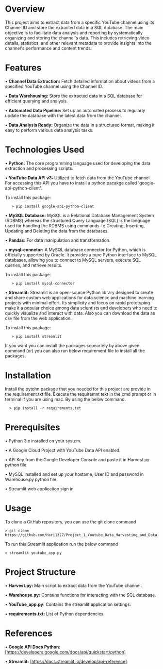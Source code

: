 # Overview
This project aims to extract data from a specific YouTube channel using its Channel ID and store the extracted data in a SQL database. The main objective is to facilitate data analysis and reporting by systematically organizing and storing the channel's data. This includes retrieving video details, statistics, and other relevant metadata to provide insights into the channel's performance and content trends.

# Features
  • **Channel Data Extraction:** Fetch detailed information about videos from a specified YouTube channel using the Channel ID.
  
  • **Data Warehousing:** Store the extracted data in a SQL database for efficient querying and analysis.
  
  • **Automated Data Pipeline:** Set up an automated process to regularly update the database with the latest data from the channel.
  
  • **Data Analysis Ready:** Organize the data in a structured format, making it easy to perform various data analysis tasks.

# Technologies Used
  • **Python:** The core programming language used for developing the data extraction and processing scripts.
  
  • **YouTube Data API v3:** Utilized to fetch data from the YouTube channel. For accessing this API you have to install a python pacakge called 'google-api-python-client'.
  
  To install this package:
  
       > pip install google-api-python-client
      
  • **MySQL Database:** MySQL is a Relational Database Management System (RDBMS) whereas the structured Query Language (SQL) is the language used for handling the RDBMS using commands i.e Creating, Inserting, Updating and Deleting the data from the databases.
  
  • **Pandas:** For data manipulation and transformation.
  
  • **mysql-connetor:** A MySQL database connector for Python, which is officially supported by Oracle. It provides a pure Python interface to MySQL databases, allowing you to connect to MySQL servers, execute SQL queries, and retrieve results.
  
  To install this package:
  
       > pip install mysql-connector
       
  • **Streamlit:** Streamlit is an open-source Python library designed to create and share custom web applications for data science and machine learning projects with minimal effort. Its simplicity and focus on rapid prototyping make it a popular choice among data scientists and developers who need to quickly visualize and interact with data. Also you can download the data as csv file from the web application.
  
  To install this package:
  
       > pip install streamlit
       
If you want you can install the packages sepeartely by above given command (or) you can also run below requirement file to install all the packages.

# Installation
  Install the pytohn package that you needed for this project are provide in the requirement.txt file. Execute the requiremnt text in the cmd prompt or in terminal if you are using mac. By using the below command.
  
      > pip install -r requirements.txt

# Prerequisites
  • Python 3.x installed on your system.
  
  • A Google Cloud Project with YouTube Data API enabled.
  
  • API Key from the Google Developer Console and paste it in Harvest.py python file.
  
  • MySQL installed and set up your hostame, User ID and password in Warehouse.py python file.
  
  • Streamlit web application sign in
  
# Usage
To clone a GitHub repository, you can use the git clone command

    > git clone https://github.com/Hari1327/Project_1_Youtube_Data_Harvesting_and_Data_Warehousing.git
    
To run this Streamlit application run the below command

    > streamlit youtube_app.py

# Project Structure
  • **Harvest.py:** Main script to extract data from the YouTube channel.
  
  • **Warehouse.py:** Contains functions for interacting with the SQL database.
  
  • **YouTube_app.py:** Contains the streamlit application settings.
  
  • **requirements.txt:** List of Python dependencies.

  # References
  • **Google API Docs Python:** [https://developers.google.com/docs/api/quickstart/python]
  
  • **Streamlit:** [https://docs.streamlit.io/develop/api-reference]
